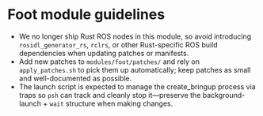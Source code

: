 # Foot module guidelines

- We no longer ship Rust ROS nodes in this module, so avoid introducing `rosidl_generator_rs`, `rclrs`, or other Rust-specific ROS build dependencies when updating patches or manifests.
- Add new patches to `modules/foot/patches/` and rely on `apply_patches.sh` to pick them up automatically; keep patches as small and well-documented as possible.
- The launch script is expected to manage the create_bringup process via traps so `psh` can track and cleanly stop it—preserve the background-launch + `wait` structure when making changes.
